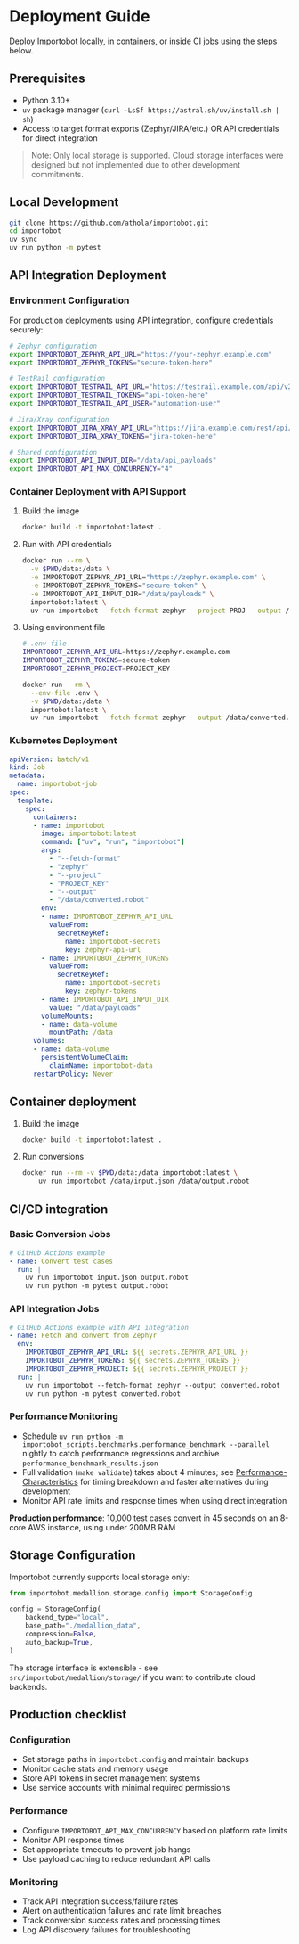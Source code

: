 # Deployment Guide

Deploy Importobot locally, in containers, or inside CI jobs using the steps below.

## Prerequisites

- Python 3.10+
- `uv` package manager (`curl -LsSf https://astral.sh/uv/install.sh | sh`)
- Access to target format exports (Zephyr/JIRA/etc.) OR API credentials for direct integration

> Note: Only local storage is supported. Cloud storage interfaces were designed but not implemented due to other development commitments.

## Local Development

```bash
git clone https://github.com/athola/importobot.git
cd importobot
uv sync
uv run python -m pytest
```

## API Integration Deployment

### Environment Configuration

For production deployments using API integration, configure credentials securely:

```bash
# Zephyr configuration
export IMPORTOBOT_ZEPHYR_API_URL="https://your-zephyr.example.com"
export IMPORTOBOT_ZEPHYR_TOKENS="secure-token-here"

# TestRail configuration
export IMPORTOBOT_TESTRAIL_API_URL="https://testrail.example.com/api/v2"
export IMPORTOBOT_TESTRAIL_TOKENS="api-token-here"
export IMPORTOBOT_TESTRAIL_API_USER="automation-user"

# Jira/Xray configuration
export IMPORTOBOT_JIRA_XRAY_API_URL="https://jira.example.com/rest/api/2/search"
export IMPORTOBOT_JIRA_XRAY_TOKENS="jira-token-here"

# Shared configuration
export IMPORTOBOT_API_INPUT_DIR="/data/api_payloads"
export IMPORTOBOT_API_MAX_CONCURRENCY="4"
```

### Container Deployment with API Support

1. Build the image

   ```bash
   docker build -t importobot:latest .
   ```

2. Run with API credentials

   ```bash
   docker run --rm \
     -v $PWD/data:/data \
     -e IMPORTOBOT_ZEPHYR_API_URL="https://zephyr.example.com" \
     -e IMPORTOBOT_ZEPHYR_TOKENS="secure-token" \
     -e IMPORTOBOT_API_INPUT_DIR="/data/payloads" \
     importobot:latest \
     uv run importobot --fetch-format zephyr --project PROJ --output /data/converted.robot
   ```

3. Using environment file

   ```bash
   # .env file
   IMPORTOBOT_ZEPHYR_API_URL=https://zephyr.example.com
   IMPORTOBOT_ZEPHYR_TOKENS=secure-token
   IMPORTOBOT_ZEPHYR_PROJECT=PROJECT_KEY

   docker run --rm \
     --env-file .env \
     -v $PWD/data:/data \
     importobot:latest \
     uv run importobot --fetch-format zephyr --output /data/converted.robot
   ```

### Kubernetes Deployment

```yaml
apiVersion: batch/v1
kind: Job
metadata:
  name: importobot-job
spec:
  template:
    spec:
      containers:
      - name: importobot
        image: importobot:latest
        command: ["uv", "run", "importobot"]
        args:
          - "--fetch-format"
          - "zephyr"
          - "--project"
          - "PROJECT_KEY"
          - "--output"
          - "/data/converted.robot"
        env:
        - name: IMPORTOBOT_ZEPHYR_API_URL
          valueFrom:
            secretKeyRef:
              name: importobot-secrets
              key: zephyr-api-url
        - name: IMPORTOBOT_ZEPHYR_TOKENS
          valueFrom:
            secretKeyRef:
              name: importobot-secrets
              key: zephyr-tokens
        - name: IMPORTOBOT_API_INPUT_DIR
          value: "/data/payloads"
        volumeMounts:
        - name: data-volume
          mountPath: /data
      volumes:
      - name: data-volume
        persistentVolumeClaim:
          claimName: importobot-data
      restartPolicy: Never
```

## Container deployment

1. Build the image

   ```bash
   docker build -t importobot:latest .
   ```

2. Run conversions

   ```bash
   docker run --rm -v $PWD/data:/data importobot:latest \
       uv run importobot /data/input.json /data/output.robot
   ```

## CI/CD integration

### Basic Conversion Jobs
```yaml
# GitHub Actions example
- name: Convert test cases
  run: |
    uv run importobot input.json output.robot
    uv run python -m pytest output.robot
```

### API Integration Jobs
```yaml
# GitHub Actions example with API integration
- name: Fetch and convert from Zephyr
  env:
    IMPORTOBOT_ZEPHYR_API_URL: ${{ secrets.ZEPHYR_API_URL }}
    IMPORTOBOT_ZEPHYR_TOKENS: ${{ secrets.ZEPHYR_TOKENS }}
    IMPORTOBOT_ZEPHYR_PROJECT: ${{ secrets.ZEPHYR_PROJECT }}
  run: |
    uv run importobot --fetch-format zephyr --output converted.robot
    uv run python -m pytest converted.robot
```

### Performance Monitoring
- Schedule `uv run python -m importobot_scripts.benchmarks.performance_benchmark --parallel` nightly to catch performance regressions and archive `performance_benchmark_results.json`
- Full validation (`make validate`) takes about 4 minutes; see [Performance-Characteristics](Performance-Characteristics) for timing breakdown and faster alternatives during development
- Monitor API rate limits and response times when using direct integration

**Production performance**: 10,000 test cases convert in 45 seconds on an 8-core AWS instance, using under 200MB RAM

## Storage Configuration

Importobot currently supports local storage only:

```python
from importobot.medallion.storage.config import StorageConfig

config = StorageConfig(
    backend_type="local",
    base_path="./medallion_data",
    compression=False,
    auto_backup=True,
)
```

The storage interface is extensible - see `src/importobot/medallion/storage/` if you want to contribute cloud backends.

## Production checklist

### Configuration
- Set storage paths in `importobot.config` and maintain backups
- Monitor cache stats and memory usage
- Store API tokens in secret management systems
- Use service accounts with minimal required permissions

### Performance
- Configure `IMPORTOBOT_API_MAX_CONCURRENCY` based on platform rate limits
- Monitor API response times
- Set appropriate timeouts to prevent job hangs
- Use payload caching to reduce redundant API calls

### Monitoring
- Track API integration success/failure rates
- Alert on authentication failures and rate limit breaches
- Track conversion success rates and processing times
- Log API discovery failures for troubleshooting
